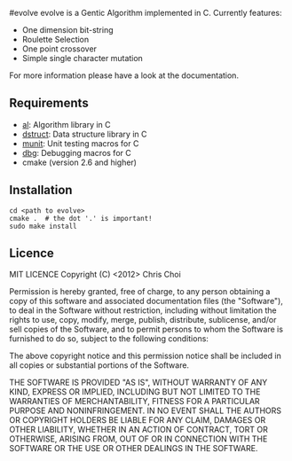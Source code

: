 #evolve
evolve is a Gentic Algorithm implemented in C. Currently features:

- One dimension bit-string
- Roulette Selection
- One point crossover
- Simple single character mutation

For more information please have a look at the documentation.

## Requirements

- [al](http://github.com/chutsu/al): Algorithm library in C
- [dstruct](http://github.com/chutsu/dstruct): Data structure library in C
- [munit](http://github.com/chutsu/munit): Unit testing macros for C
- [dbg](http://github.com/chutsu/dbg): Debugging macros for C
- cmake (version 2.6 and higher)

## Installation

    cd <path to evolve>
    cmake .  # the dot '.' is important!
    sudo make install

## Licence
MIT LICENCE
Copyright (C) <2012> Chris Choi

Permission is hereby granted, free of charge, to any person obtaining a copy of
this software and associated documentation files (the "Software"), to deal in
the Software without restriction, including without limitation the rights to
use, copy, modify, merge, publish, distribute, sublicense, and/or sell copies
of the Software, and to permit persons to whom the Software is furnished to do
so, subject to the following conditions:

The above copyright notice and this permission notice shall be included in all
copies or substantial portions of the Software.

THE SOFTWARE IS PROVIDED "AS IS", WITHOUT WARRANTY OF ANY KIND, EXPRESS OR
IMPLIED, INCLUDING BUT NOT LIMITED TO THE WARRANTIES OF MERCHANTABILITY,
FITNESS FOR A PARTICULAR PURPOSE AND NONINFRINGEMENT. IN NO EVENT SHALL THE
AUTHORS OR COPYRIGHT HOLDERS BE LIABLE FOR ANY CLAIM, DAMAGES OR OTHER
LIABILITY, WHETHER IN AN ACTION OF CONTRACT, TORT OR OTHERWISE, ARISING FROM,
OUT OF OR IN CONNECTION WITH THE SOFTWARE OR THE USE OR OTHER DEALINGS IN THE
SOFTWARE.
